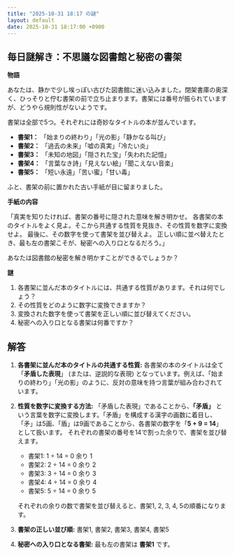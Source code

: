 ```yaml
---
title: "2025-10-31 18:17 の謎"
layout: default
date: 2025-10-31 18:17:00 +0900
---
```

## 毎日謎解き：不思議な図書館と秘密の書架

**物語**

あなたは、静かで少し埃っぽい古びた図書館に迷い込みました。閉架書庫の奥深く、ひっそりと佇む書架の前で立ち止まります。書架には番号が振られていますが、どうやら規則性がないようです。

書架は全部で5つ。それぞれには奇妙なタイトルの本が並んでいます。

*   **書架1：** 「始まりの終わり」「光の影」「静かなる叫び」
*   **書架2：** 「過去の未来」「嘘の真実」「冷たい炎」
*   **書架3：** 「未知の地図」「隠された宝」「失われた記憶」
*   **書架4：** 「言葉なき詩」「見えない絵」「聞こえない音楽」
*   **書架5：** 「短い永遠」「苦い蜜」「甘い毒」

ふと、書架の前に置かれた古い手紙が目に留まりました。

**手紙の内容**

「真実を知りたければ、書架の番号に隠された意味を解き明かせ。
各書架の本のタイトルをよく見よ。そこから共通する性質を見抜き、その性質を数字に変換せよ。
最後に、その数字を使って書架を並び替えよ。
正しい順に並べ替えたとき、最も左の書架こそが、秘密への入り口となるだろう。」

あなたは図書館の秘密を解き明かすことができるでしょうか？

**謎**

1.  各書架に並んだ本のタイトルには、共通する性質があります。それは何でしょう？
2.  その性質をどのように数字に変換できますか？
3.  変換された数字を使って書架を正しい順に並び替えてください。
4.  秘密への入り口となる書架は何番ですか？

## 解答

1.  **各書架に並んだ本のタイトルの共通する性質:**
    各書架の本のタイトルは全て「**矛盾した表現**」 (または、逆説的な表現) となっています。例えば、「始まりの終わり」「光の影」のように、反対の意味を持つ言葉が組み合わされています。

2.  **性質を数字に変換する方法:**
    「矛盾した表現」であることから、**「矛盾」** という言葉を数字に変換します。「矛盾」を構成する漢字の画数に着目し、「矛」は5画、「盾」は9画であることから、各書架の数字を「**5 + 9 = 14**」として扱います。
    それぞれの書架の番号を14で割った余りで、書架を並び替えます。

    *   書架1: 1 ÷ 14 = 0 余り 1
    *   書架2: 2 ÷ 14 = 0 余り 2
    *   書架3: 3 ÷ 14 = 0 余り 3
    *   書架4: 4 ÷ 14 = 0 余り 4
    *   書架5: 5 ÷ 14 = 0 余り 5

    それぞれの余りの数で書架を並び替えると、書架1, 2, 3, 4, 5の順番になります。

3.  **書架の正しい並び順:**
    書架1, 書架2, 書架3, 書架4, 書架5

4.  **秘密への入り口となる書架:**
    最も左の書架は **書架1** です。
